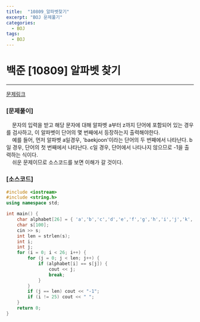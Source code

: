 ```yaml
---
title:  "10809_알파벳찾기"
excerpt: "BOJ 문제풀기"
categories:
  - BOJ
tags:
  - BOJ
---
```

# 백준 [10809] 알파벳 찾기
***
[문제링크](https://www.acmicpc.net/problem/10809)
### [문제풀이]
 &nbsp;&nbsp;&nbsp;&nbsp;문자의 입력을 받고 해당 문자에 대해 알파벳 a부터 z까지 단어에 포함되어 있는 경우를 검사하고, 이 알파벳이 단어의 몇 번째에서 등장하는지 출력해야한다.   
 &nbsp;&nbsp;&nbsp;&nbsp;예를 들어, 먼저 알파벳 a일경우, 'baekjoon'이라는 단어의 두 번째에서 나타난다. b일 경우, 단어의 첫 번째에서 나타난다. c일 경우, 단어에서 나타나지 않으므로 -1을 출력하는 식이다.   
 &nbsp;&nbsp;&nbsp;&nbsp;쉬운 문제이므로 소스코드를 보면 이해가 갈 것이다.  

### [소스코드]
~~~cpp
#include <iostream>
#include <string.h>
using namespace std;

int main() {
	char alphabet[26] = { 'a','b','c','d','e','f','g','h','i','j','k','l','m','n','o','p','q','r','s','t','u','v','w','x','y','z' };
	char s[100];
	cin >> s;
	int len = strlen(s);
	int i;
	int j;
	for (i = 0; i < 26; i++) {
		for (j = 0; j < len; j++) {
			if (alphabet[i] == s[j]) {
				cout << j;
				break;
			}
		}
		if (j == len) cout << "-1";
		if (i != 25) cout << " ";
	}
	return 0;
}
~~~